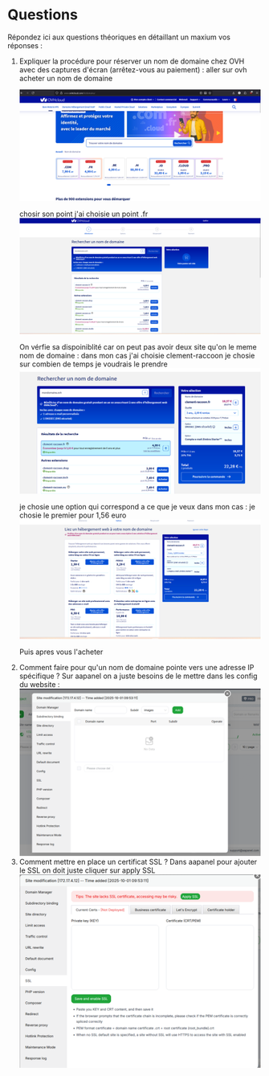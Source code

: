 # Questions

Répondez ici aux questions théoriques en détaillant un maxium vos réponses :

1) Expliquer la procédure pour réserver un nom de domaine chez OVH avec des captures d'écran (arrêtez-vous au paiement) :
   aller sur ovh acheter un nom de domaine

   ![1759309365957](image/QUESTIONS/1759309365957.png)

   chosir son point j'ai choisie un point .fr
   ![1759309444573](image/QUESTIONS/1759309444573.png)

   On vérfie sa dispoiniblité car on peut pas avoir deux site qu'on le meme nom de domaine : dans mon cas j'ai choisie clement-raccoon
   je chosie sur combien de temps je voudrais le prendre
   ![1759309536634](image/QUESTIONS/1759309536634.png)

   je chosie une option qui correspond a ce que je veux dans mon cas : je chosie le premier pour 1,56 euro
   ![1759309612137](image/QUESTIONS/1759309612137.png)

   Puis apres vous l'acheter

2. Comment faire pour qu'un nom de domaine pointe vers une adresse IP spécifique ?
   Sur aapanel on a juste besoins de le mettre dans les config du website :
   ![1759309724945](image/QUESTIONS/1759309724945.png)
3. Comment mettre en place un certificat SSL ?
   Dans aapanel pour ajouter le SSL on doit juste cliquer sur apply SSL
   ![1759309906248](image/QUESTIONS/1759309906248.png)
